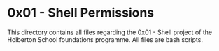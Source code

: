 # 0x01 - Shell Permissions

This directory contains all files regarding the 0x01 - Shell project of the Holberton School foundations programme.
All files are bash scripts.

